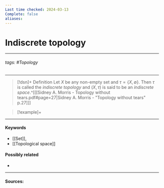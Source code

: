 ```yaml
---
Last time checked: 2024-03-13
Complete: false
aliases:
---
```

# Indiscrete topology
***
###### tags: #Topology 
***
>[!dsn]+ Definition
>Let $X$ be any non-empty set and $\tau=\{X,\emptyset\}$. Then $\tau$ is called the *indiscrete topology* and $(X,\tau)$ is said to be an *indiscrete space*.^[[[Sidney A. Morris - Topology without tears.pdf#page=27|Sidney A. Morris - "Topology without tears" p.27]]]

>[!example]+
>

***
#### Keywords
- [[Set]],
- [[Topological space]]
#### Possibly related
- 
***
#### Sources: